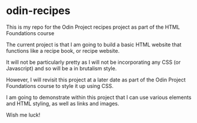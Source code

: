 # odin-recipes
This is my repo for the Odin Project recipes project as part of the HTML Foundations course

<!--Set up your README.md file and write a brief introduction describing what the current project is and what skills you will have demonstrated once you have completed it. (You can also do this as a self-reflection at the end of the project, which is a good way to review what you have learned.)-->

The current project is that I am going to build a basic HTML website that functions like a recipe book, or recipe website.

It will not be particularly pretty as I will not be incorporating any CSS (or Javascript) and so will be a in brutalism style.

However, I will revisit this project at a later date as part of the Odin Project Foundations course to style it up using CSS.

I am going to demonstrate within this project that I can use various elements and HTML styling, as well as links and images.

Wish me luck!